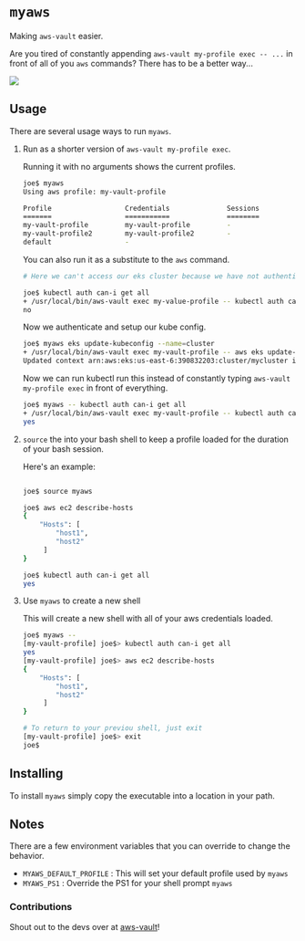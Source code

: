 # `myaws`
 
Making `aws-vault` easier.

Are you tired of constantly appending `aws-vault my-profile exec -- ...` in front of all of you `aws` commands?
There has to be a better way...

<img src="https://media.giphy.com/media/l0HlOrRj8sqK1xiJa/giphy.gif" />

## Usage

There are several usage ways to run `myaws`.

1. Run as a shorter version of `aws-vault my-profile exec`.

    Running it with no arguments shows the current profiles.
    
    ```bash
    joe$ myaws
    Using aws profile: my-vault-profile

    Profile                  Credentials              Sessions
    =======                  ===========              ========
    my-vault-profile         my-vault-profile         - 
    my-vault-profile2        my-vault-profile2        -
    default                  -
    ```

    You can also run it as a substitute to the `aws` command.
    
    ```bash
    # Here we can't access our eks cluster because we have not authenticated
 
    joe$ kubectl auth can-i get all
    + /usr/local/bin/aws-vault exec my-value-profile -- kubectl auth can-i get all
    no
    ```
    
    Now we authenticate and setup our kube config.
    ```bash
    joe$ myaws eks update-kubeconfig --name=cluster
    + /usr/local/bin/aws-vault exec my-vault-profile -- aws eks update-kubeconfig --name=cluster1
    Updated context arn:aws:eks:us-east-6:390832203:cluster/mycluster in ~/.kube/config
    ```
    
    Now we can run kubectl run this instead of constantly typing `aws-vault my-profile exec` in front of everything.
    ```bash
    joe$ myaws -- kubectl auth can-i get all
    + /usr/local/bin/aws-vault exec my-vault-profile -- kubectl auth can-i get all
    yes
    ``` 

2. `source` the into your bash shell to keep a profile loaded for the duration
of your bash session.

    Here's an example: 
    ```bash
    
    joe$ source myaws

    joe$ aws ec2 describe-hosts
    {
        "Hosts": [
            "host1",
            "host2"
         ]
    } 
    
    joe$ kubectl auth can-i get all
    yes
    ```

3. Use `myaws` to create a new shell

    This will create a new shell with all of your aws credentials loaded.
    ```bash
    joe$ myaws --
    [my-vault-profile] joe$> kubectl auth can-i get all
    yes
    [my-vault-profile] joe$> aws ec2 describe-hosts
    {
        "Hosts": [
            "host1",
            "host2"
         ]
    } 
 
    # To return to your previou shell, just exit
    [my-vault-profile] joe$> exit 
    joe$ 

    ```
    
## Installing

To install `myaws` simply copy the executable into a location in your path.


## Notes

There are a few environment variables that you can override to change the behavior.
* `MYAWS_DEFAULT_PROFILE` : This will set your default profile used by `myaws`
* `MYAWS_PS1` : Override the PS1 for your shell prompt `myaws`



### Contributions 

Shout out to the devs over at [aws-vault](https://github.com/99designs/aws-vault)!
